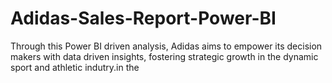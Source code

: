 # Adidas-Sales-Report-Power-BI
Through this Power BI driven analysis, Adidas aims to empower its decision makers with data driven insights, fostering strategic growth in the dynamic sport and athletic indutry.in the  
